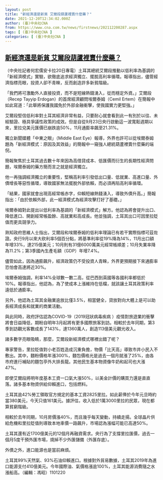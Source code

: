 ```yaml
---
layout: post
title: "新經濟還是新貧 艾爾段葫蘆裡賣什麼藥？"
date: 2021-12-20T12:34:02.000Z
author: (臺)中央社CNA
from: https://www.cna.com.tw/news/firstnews/202112200287.aspx
tags: [ (臺)中央社CNA ]
categories: [ (臺)中央社CNA ]
---
```

<!--1640003642000-->
[新經濟還是新貧 艾爾段葫蘆裡賣什麼藥？](https://www.cna.com.tw/news/firstnews/202112200287.aspx)
------

<div>
<div></div><div><p>（中央社記者何宏儒安卡拉20日專電）土耳其總統艾爾段推動以低利率為基調的「新經濟模式」實驗，欲徹底追求經濟獨立、擺脫高利率循環。報導指出，儘管經濟指標亮眼，投資人卻不青睞，反而創造許多新貧階級。</p><p>「我們將可激勵外人直接投資，而不是短線熱錢湧入，從而穩定外資。」艾爾段（Recep Tayyip Erdogan）的首席經濟顧問埃爾泰姆（Cemil Ertem）在簡報中如此寫道：「此舉將保護我國免於外部金融衝擊，使我國實力更堅強。」</p><p>艾爾段堅信低利率對土耳其經濟非常有益，只要耐心就會看到此一有別於以往、未經驗證、極具爭議性政策的成效。但是自從9月23日央行啟動這一波寬鬆週期以來，里拉兌美元匯價已崩跌逾50%，11月通膨率飆至21.31%。</p><p>獨立新聞媒體「中東之眼」（Middle East Eye）報導，外界也許可以從埃爾泰姆題為「新經濟模式：原因及其效益」的簡報中一窺強人總統葫蘆裡賣什麼藥的端倪。</p><p>簡報聚焦於土耳其過去數十年來因為高借貸成本、低匯價而衍生的長期性經濟問題，埃爾泰姆的藥方簡而言之就是經濟獨立。</p><p>他一再強調經濟獨立的重要性，堅稱高利率引發低出口量、低就業、高進口量、外債增長等惡性循環，導致國家無法擺脫外部依賴，而必須再陷高利率循環。</p><p>「結果，國家就會出現高經常帳赤字，仰賴短線熱錢湧入，導致外債升高。」簡報指出：「由於依賴外部，此一經濟模式為經濟攻擊打好了基礎。」</p><p>埃爾泰姆對此提出以低利率為基調的「新經濟模式」解方。他認為將會提升出口、降低進口、開創經常帳盈餘、高就業和高成長。他並強調，土耳其出口可因里拉貶值而更具競爭力。</p><p>熟知政府思維人士指出，艾爾段和埃爾泰姆的低利率理論已有若干實際指標可茲佐證。央行9月以來大砍利率5個百分點，將基準利率從19%降為14%，11月出口額年增33%，達215億美元；10月則有31億6000萬美元經常帳順差；10月失業率降為11.2%；第3季國內生產毛額（GDP）年增7.4%。</p><p>儘管如此，因為通膨飆升，經濟政策仍不受投資人青睞，外界更預期接下來通膨率恐怕會高達將近30%。</p><p>埃爾泰姆強調，利率14%全球數一數二高，從巴西到英國等各國利率都低於10%。報導指出，他認為，為了使成本上漲維持在低檔，就該讓土耳其政策利率遠低於通膨率。</p><p>另外，他認為土耳其金融業逾放比僅3.5%，相當健全，貸放對向大體上是可以助長經濟成長和就業的商業活動。</p><p>與此同時，政府評估認為COVID-19（2019冠狀病毒疾病 ）疫情對旅遊業的衝擊將會日益降低，期盼自明年3月起將有更多國際旅客到訪。相較於去年同期，第3季到訪觀光客數成長了143%，達1360萬人，創造113億美元觀光收入。</p><p>諸多數字亮眼吸睛，那麼，艾爾段新經濟模式哪裡出錯了呢？</p><p>專家警告，里拉貶值對小老百姓造成沉重負擔，物價「比天高」導致巿井小民入不敷出。其中，麵粉價格年漲300%，麵包價格光是過去一個月就漲了25%，由各巿府進行補貼的麵包亭外大排長龍。其他民生基本物資像牛奶和起司也大漲47%。</p><p>即使艾爾段將明年度基本工資一口氣大漲50%，以美金計價的購買力還是直直落。諸多基本物資供給仰賴進口，包括燃料。</p><p>土耳其逾42%勞工領取官方規定的基本工資2825里拉。如此薪俸於今年元旦時約當380美元，今天只值161美元。據評估，收入低於1萬3000里拉的民眾，現在都算貧窮階級。</p><p>相較於去年同期，10月房價漲40%，而且幾乎每天變動，持續走揚。全球晶片供給危機和里拉貶值則導致本地車價一路飆升，巿場認為漲幅可能已高達50%。</p><p>土耳其還有近1700億美元的12個月再融資需求。央行為了支撐里拉匯價，過去一個月5度干預外匯巿場，燒掉不少外匯儲備（外匯存底）。</p><p>外債之外，進口能源也是當前麻煩。</p><p>土耳其99%天然氣、93%石油仰賴進口。根據對外貿易數據，土耳其2019年為進口能源支付410億美元。今年國際油、氣價格漲逾100%，土耳其能源消費隨之水漲船高。（編輯：馮昭）1101220</p></div>
</div>
